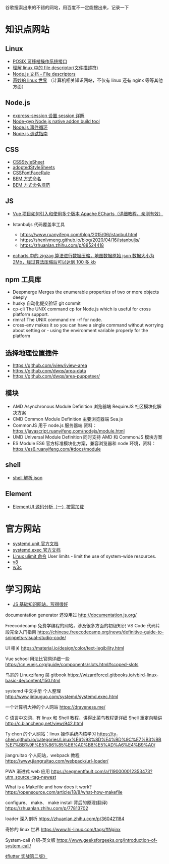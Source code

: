 谷歌搜索出来的不错的网站，用百度不一定能搜出来，记录一下

# 知识点网站

## Linux

- [POSIX 可移植操作系统接口](https://zhuanlan.zhihu.com/p/392588996)
- [理解 linux 中的 file descriptor(文件描述符)](https://wiyi.org/linux-file-descriptor.html)
- [Node.js 文档 - File descriptors](https://nodejs.org/docs/latest-v16.x/api/fs.html#file-descriptors_1)
- [奇妙的 linux 世界](https://www.hi-linux.com) （计算机相关知识网站，不仅有 linux 还有 nginx 等等其他方面）

## Node.js

- [express-session 设置 session 详解](https://cloud.tencent.com/developer/article/1467247)
- [Node-gyp Node.js native addon build tool](https://github.com/nodejs/node-gyp)
- [Node.js 事件循环](https://chinese.freecodecamp.org/news/nodejs-eventloop-tutorial/)
- [Node.js 调试指南](https://www.bookstack.cn/read/node-in-debugging/README.md)

## CSS

- [CSSStyleSheet](https://developer.mozilla.org/en-US/docs/Web/API/CSSStyleSheet/CSSStyleSheet)
- [adoptedStyleSheets](https://developer.mozilla.org/en-US/docs/Web/API/Document/adoptedStyleSheets)
- [CSSFontFaceRule](https://developer.mozilla.org/en-US/docs/Web/API/CSSFontFaceRule)
- [BEM 方式命名](http://getbem.com/naming/)
- [BEM 方式命名规范](https://zhuanlan.zhihu.com/p/122214519)

## JS

- [Vue 项目如何引入和使用多个版本 Apache ECharts（详细教程，亲测有效）](https://blog.csdn.net/xutong_123/article/details/124163399)

- Istanbuljs 代码覆盖率工具

  - https://www.ruanyifeng.com/blog/2015/06/istanbul.html
  - https://shenlvmeng.github.io/blog/2020/04/16/istanbuljs/
  - https://zhuanlan.zhihu.com/p/88524418

- [echarts 中的 zigzag 算法进行数据压缩，地图数据原始 json 数据大小为 2Mb，经过算法压缩后可以达到 100 多 kb](https://blog.csdn.net/weixin_43708622/article/details/111397290)

## npm 工具库

- Deepmerge Merges the enumerable properties of two or more objects deeply
- husky 自动化提交验证 git commit
- cp-cli The UNIX command cp for Node.js which is useful for cross platform support.
- rimraf The UNIX command rm -rf for node.
- cross-env makes it so you can have a single command without worrying about setting or - using the environment variable properly for the platform

## 选择地理位置插件

- https://github.com/iview/iview-area
- https://github.com/dwqs/area-data
- https://github.com/dwqs/area-puppeteer/

## 模块

- AMD Asynchronous Module Definition 浏览器端 RequireJS 社区模块化解决方案
- CMD Common Module Definition 主要浏览器端 Sea.js
- CommonJS 用于 node.js 服务器端 资料： https://javascript.ruanyifeng.com/nodejs/module.html
- UMD Universal Module Definition 同时支持 AMD 和 CommonJS 模块方案
- ES Module ES6 官方标准模块化方案，兼容浏览器和 node 环境，资料： https://es6.ruanyifeng.com/#docs/module

## shell

- [shell 解析 json](https://cloud.tencent.com/developer/article/1795499)

## Element

- [ElementUI 源码分析（一）按需加载](https://juejin.cn/post/6844904161545469960)

# 官方网站

- [systemd.unit 官方文档](https://www.freedesktop.org/software/systemd/man/systemd.unit.html)
- [systemd.exec 官方文档](https://www.freedesktop.org/software/systemd/man/systemd.exec.html#)
- [Linux ulimit 命令](https://ss64.com/bash/ulimit.html) User limits - limit the use of system-wide resources.
- [v8](https://v8.dev/)
- [w3c](https://www.w3.org/)

# 学习网站

- [JS 基础知识网站，写得很好](https://zh.javascript.info/websocket)

documentation generator 还没用过
http://documentation.js.org/

Freecodecamp 免费学编程的网站，涉及很多方面的初级知识
VS Code 代码片段完全入门指南
https://chinese.freecodecamp.org/news/definitive-guide-to-snippets-visual-studio-code/

UI 相关
https://material.io/design/color/text-legibility.html

Vue school 用法比官网详细一些
https://cn.vuejs.org/guide/components/slots.html#scoped-slots

鸟哥的 Linuxzifang 菜 gitbook
https://wizardforcel.gitbooks.io/vbird-linux-basic-4e/content/150.html

systemd 中文手册 个人整理
http://www.jinbuguo.com/systemd/systemd.exec.html

一个计算机大神的个人网站
https://draveness.me/

C 语言中文网，有 linux 和 Shell 教程，讲得比菜鸟教程更详细
Shell 重定向精讲
http://c.biancheng.net/view/942.html

Ty chen 的个人网站：linux 操作系统内核学习
https://ty-chen.github.io/categories/Linux%E6%93%8D%E4%BD%9C%E7%B3%BB%E7%BB%9F%E5%86%85%E6%A0%B8%E5%AD%A6%E4%B9%A0/

jiangruitao 个人网站，webpack 教程
https://www.jiangruitao.com/webpack/url-loader/

PWA 渐进式 web 应用
https://segmentfault.com/a/1190000012353473?utm_source=tag-newest

What is a Makefile and how does it work?
https://opensource.com/article/18/8/what-how-makefile

configure、 make、 make install 背后的原理(翻译)
https://zhuanlan.zhihu.com/p/77813702

loader 深入剖析
https://zhuanlan.zhihu.com/p/360421184

奇妙的 linux 世界
https://www.hi-linux.com/tags/#Nginx

System-call 介绍-英文版
https://www.geeksforgeeks.org/introduction-of-system-call/

[《flutter 实战第二版》](https://book.flutterchina.club/chapter1/mobile_development_intro.html#_1-1-2-hybrid%E6%8A%80%E6%9C%AF%E7%AE%80%E4%BB%8B)
